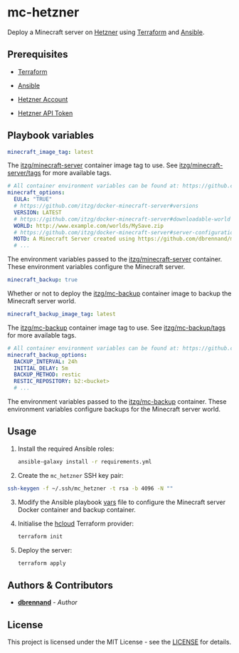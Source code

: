 # mc-hetzner

Deploy a Minecraft server on [Hetzner](https://www.hetzner.com/cloud) using [Terraform](https://www.terraform.io/) and [Ansible](https://www.ansible.com/).

## Prerequisites

* [Terraform](https://www.terraform.io/downloads)

* [Ansible](https://docs.ansible.com/ansible/latest/installation_guide/intro_installation.html#installing-and-upgrading-ansible)

* [Hetzner Account](https://accounts.hetzner.com/signUp)

* [Hetzner API Token](https://docs.hetzner.com/cloud/api/getting-started/generating-api-token/)

## Playbook variables

```yaml
minecraft_image_tag: latest
```

The [itzg/minecraft-server](https://github.com/itzg/docker-minecraft-server) container image tag to use. See [itzg/minecraft-server/tags](https://hub.docker.com/r/itzg/minecraft-server/tags) for more available tags.

```yaml
# All container environment variables can be found at: https://github.com/itzg/docker-minecraft-server#server-configuration
minecraft_options:
  EULA: "TRUE"
  # https://github.com/itzg/docker-minecraft-server#versions
  VERSION: LATEST
  # https://github.com/itzg/docker-minecraft-server#downloadable-world
  WORLD: http://www.example.com/worlds/MySave.zip
  # https://github.com/itzg/docker-minecraft-server#server-configuration
  MOTD: A Minecraft Server created using https://github.com/dbrennand/mc-hetzner
  # ...
```

The environment variables passed to the [itzg/minecraft-server](https://github.com/itzg/docker-minecraft-server) container. These environment variables configure the Minecraft server.

```yaml
minecraft_backup: true
```

Whether or not to deploy the [itzg/mc-backup](https://github.com/itzg/docker-mc-backup) container image to backup the Minecraft server world.

```yaml
minecraft_backup_image_tag: latest
```

The [itzg/mc-backup](https://github.com/itzg/docker-mc-backup) container image tag to use. See [itzg/mc-backup/tags](https://hub.docker.com/r/itzg/mc-backup/tags) for more available tags.

```yaml
# All container environment variables can be found at: https://github.com/itzg/docker-mc-backup#common-variables
minecraft_backup_options:
  BACKUP_INTERVAL: 24h
  INITIAL_DELAY: 5m
  BACKUP_METHOD: restic
  RESTIC_REPOSITORY: b2:<bucket>
  # ...
```

The environment variables passed to the [itzg/mc-backup](https://github.com/itzg/docker-mc-backup) container. These environment variables configure backups for the Minecraft server world.

## Usage

1. Install the required Ansible roles:

    ```bash
    ansible-galaxy install -r requirements.yml
    ```

2. Create the `mc_hetzner` SSH key pair:

  ```bash
  ssh-keygen -f ~/.ssh/mc_hetzner -t rsa -b 4096 -N ""
  ```

3. Modify the Ansible playbook [vars](vars/main.yml#L24) file to configure the Minecraft server Docker container and backup container.

4. Initialise the [hcloud](https://registry.terraform.io/providers/hetznercloud/hcloud/latest/docs) Terraform provider:

    ```bash
    terraform init
    ```

5. Deploy the server:

   ```bash
   terraform apply
   ```

## Authors & Contributors

* [**dbrennand**](https://github.com/dbrennand) - *Author*

## License

This project is licensed under the MIT License - see the [LICENSE](LICENSE) for details.
